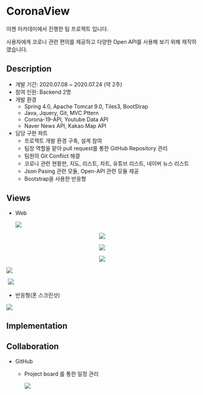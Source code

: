 # CoronaView

이젠 아카데미에서 진행한 팀 프로젝트 입니다.

사용자에게 코로나 관련 편의를 제공하고 다양한 Open API를 사용해 보기 위해 제작하였습니다.

## Description

- 개발 기간: 2020.07.08 ~ 2020.07.24 (약 2주)
- 참여 인원: Backend 2명
- 개발 환경
  - Spring 4.0,  Apache Tomcat 9.0,  Tiles3,  BootStrap
  - Java,  Jquery,  Git,  MVC Pttern
  - Corona-19-API,  Youtube Data API
  - Naver News API,  Kakao Map API
- 담당 구현 파트
  - 프로젝트 개발 환경 구축, 설계 참여
  - 팀장 역할을 맡아 pull request를 통한 GitHub Repository 관리
  - 팀원의 Git Conflict 해결
  - 코로나 관련 현황판, 지도, 리스트, 차트, 유튜브 리스트, 네이버 뉴스 리스트
  - Json Pasing 관련 모듈, Open-API 관련 모듈 제공
  - Bootstrap을 사용한 반응형

## Views

- Web

  

  ![](https://github.com/77kkyu/Corona_View/blob/master/src/main/webapp/img/web1.png?raw=true)

<p align="center"><img src="https://github.com/77kkyu/Corona_View/blob/master/src/main/webapp/img/web2.png?raw=true"/></p>



<p align="center"><img src="https://github.com/77kkyu/Corona_View/blob/master/src/main/webapp/img/web3.png?raw=true"  /></p>

 

<p align="center"><img src="https://github.com/77kkyu/Corona_View/blob/master/src/main/webapp/img/web4.png?raw=true"  /></p>



![](https://github.com/77kkyu/Corona_View/blob/master/src/main/webapp/img/web5.png?raw=true)



​                               ![](https://github.com/77kkyu/Corona_View/blob/master/src/main/webapp/img/web6.png?raw=true)





- 반응형(폰 스크린샷)



![](https://github.com/77kkyu/Corona_View/blob/master/src/main/webapp/img/app.png?raw=true)



## Implementation



## Collaboration

- GitHub

  - Project board 를 통한 일정 관리

    ![](https://github.com/77kkyu/Corona_View/blob/master/src/main/webapp/img/project_board.png?raw=true)
